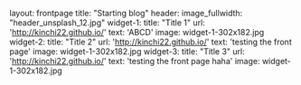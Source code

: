 layout: frontpage
title: "Starting blog"
header:
    image_fullwidth: "header_unsplash_12.jpg"
widget-1:
    title: "Title 1"
    url: 'http://kinchi22.github.io/'
    text: 'ABCD'
    image: widget-1-302x182.jpg
widget-2:
    title: "Title 2"
    url: 'http://kinchi22.github.io/'
    text: 'testing the front page'
    image: widget-1-302x182.jpg
widget-3:
    title: "Title 3"
    url: 'http://kinchi22.github.io/'
    text: 'testing the front page haha'
    image: widget-1-302x182.jpg
